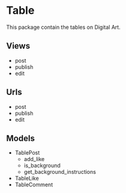 # Table

This package contain the tables on Digital Art.

## Views
- post
- publish
- edit

## Urls
- post
- publish
- edit

## Models
- TablePost
    - add_like
    - is_background
    - get_background_instructions
- TableLike
- TableComment